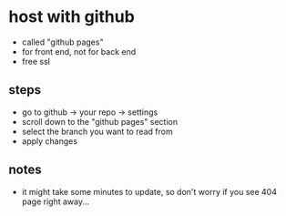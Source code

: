 # host with github

- called "github pages"
- for front end, not for back end
- free ssl

## steps

- go to github -> your repo -> settings
- scroll down to the "github pages" section
- select the branch you want to read from
- apply changes

## notes

- it might take some minutes to update, so don't worry if you see 404 page right away...

